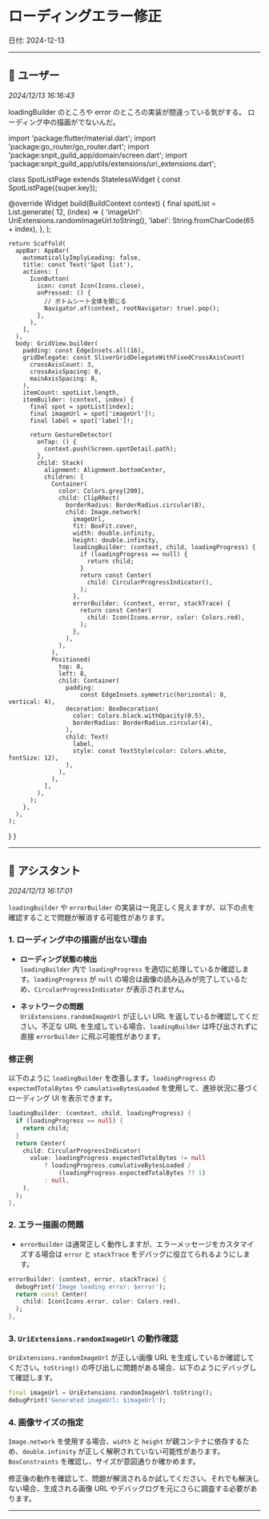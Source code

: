 # ローディングエラー修正

日付: 2024-12-13

---

## 👤 ユーザー
*2024/12/13 16:16:43*

loadingBuilder のところや error のところの実装が間違っている気がする。
ローディング中の描画がでないんだ。

import 'package:flutter/material.dart';
import 'package:go_router/go_router.dart';
import 'package:snpit_guild_app/domain/screen.dart';
import 'package:snpit_guild_app/utils/extensions/uri_extensions.dart';

class SpotListPage extends StatelessWidget {
  const SpotListPage({super.key});

  @override
  Widget build(BuildContext context) {
    final spotList = List.generate(
      12,
      (index) =&gt; {
        'imageUrl': UriExtensions.randomImageUrl.toString(),
        'label': String.fromCharCode(65 + index),
      },
    );

    return Scaffold(
      appBar: AppBar(
        automaticallyImplyLeading: false,
        title: const Text('Spot list'),
        actions: [
          IconButton(
            icon: const Icon(Icons.close),
            onPressed: () {
              // ボトムシート全体を閉じる
              Navigator.of(context, rootNavigator: true).pop();
            },
          ),
        ],
      ),
      body: GridView.builder(
        padding: const EdgeInsets.all(16),
        gridDelegate: const SliverGridDelegateWithFixedCrossAxisCount(
          crossAxisCount: 3,
          crossAxisSpacing: 8,
          mainAxisSpacing: 8,
        ),
        itemCount: spotList.length,
        itemBuilder: (context, index) {
          final spot = spotList[index];
          final imageUrl = spot['imageUrl']!;
          final label = spot['label']!;

          return GestureDetector(
            onTap: () {
              context.push(Screen.spotDetail.path);
            },
            child: Stack(
              alignment: Alignment.bottomCenter,
              children: [
                Container(
                  color: Colors.grey[200],
                  child: ClipRRect(
                    borderRadius: BorderRadius.circular(8),
                    child: Image.network(
                      imageUrl,
                      fit: BoxFit.cover,
                      width: double.infinity,
                      height: double.infinity,
                      loadingBuilder: (context, child, loadingProgress) {
                        if (loadingProgress == null) {
                          return child;
                        }
                        return const Center(
                          child: CircularProgressIndicator(),
                        );
                      },
                      errorBuilder: (context, error, stackTrace) {
                        return const Center(
                          child: Icon(Icons.error, color: Colors.red),
                        );
                      },
                    ),
                  ),
                ),
                Positioned(
                  top: 8,
                  left: 8,
                  child: Container(
                    padding:
                        const EdgeInsets.symmetric(horizontal: 8, vertical: 4),
                    decoration: BoxDecoration(
                      color: Colors.black.withOpacity(0.5),
                      borderRadius: BorderRadius.circular(4),
                    ),
                    child: Text(
                      label,
                      style: const TextStyle(color: Colors.white, fontSize: 12),
                    ),
                  ),
                ),
              ],
            ),
          );
        },
      ),
    );
  }
}

---

## 🤖 アシスタント
*2024/12/13 16:17:01*

`loadingBuilder` や `errorBuilder` の実装は一見正しく見えますが、以下の点を確認することで問題が解消する可能性があります。

### 1. **ローディング中の描画が出ない理由**
- **ローディング状態の検出**  
  `loadingBuilder` 内で `loadingProgress` を適切に処理しているか確認します。`loadingProgress` が `null` の場合は画像の読み込みが完了しているため、`CircularProgressIndicator` が表示されません。

- **ネットワークの問題**  
  `UriExtensions.randomImageUrl` が正しい URL を返しているか確認してください。不正な URL を生成している場合、`loadingBuilder` は呼び出されずに直接 `errorBuilder` に飛ぶ可能性があります。

### 修正例
以下のように `loadingBuilder` を改善します。`loadingProgress` の `expectedTotalBytes` や `cumulativeBytesLoaded` を使用して、進捗状況に基づくローディング UI を表示できます。

```dart
loadingBuilder: (context, child, loadingProgress) {
  if (loadingProgress == null) {
    return child;
  }
  return Center(
    child: CircularProgressIndicator(
      value: loadingProgress.expectedTotalBytes != null
          ? loadingProgress.cumulativeBytesLoaded /
              (loadingProgress.expectedTotalBytes ?? 1)
          : null,
    ),
  );
},
```

### 2. **エラー描画の問題**
- `errorBuilder` は通常正しく動作しますが、エラーメッセージをカスタマイズする場合は `error` と `stackTrace` をデバッグに役立てられるようにします。

```dart
errorBuilder: (context, error, stackTrace) {
  debugPrint('Image loading error: $error');
  return const Center(
    child: Icon(Icons.error, color: Colors.red),
  );
},
```

### 3. **`UriExtensions.randomImageUrl` の動作確認**
`UriExtensions.randomImageUrl` が正しい画像 URL を生成しているか確認してください。`toString()` の呼び出しに問題がある場合、以下のようにデバッグして確認します。

```dart
final imageUrl = UriExtensions.randomImageUrl.toString();
debugPrint('Generated imageUrl: $imageUrl');
```

### 4. **画像サイズの指定**
`Image.network` を使用する場合、`width` と `height` が親コンテナに依存するため、`double.infinity` が正しく解釈されていない可能性があります。`BoxConstraints` を確認し、サイズが意図通りか確かめます。

修正後の動作を確認して、問題が解消されるか試してください。それでも解決しない場合、生成される画像 URL やデバッグログを元にさらに調査する必要があります。

---
